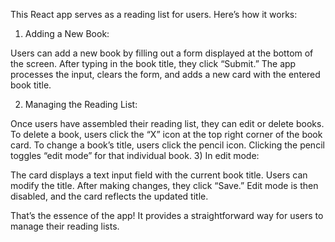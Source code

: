 This React app serves as a reading list for users. Here’s how it works:

1) Adding a New Book:

Users can add a new book by filling out a form displayed at the bottom of the screen.
After typing in the book title, they click “Submit.”
The app processes the input, clears the form, and adds a new card with the entered book title.

2) Managing the Reading List:

Once users have assembled their reading list, they can edit or delete books.
To delete a book, users click the “X” icon at the top right corner of the book card.
To change a book’s title, users click the pencil icon.
Clicking the pencil toggles “edit mode” for that individual book.
3) In edit mode:

The card displays a text input field with the current book title.
Users can modify the title.
After making changes, they click “Save.”
Edit mode is then disabled, and the card reflects the updated title.

That’s the essence of the app! It provides a straightforward way for users to manage their reading lists.